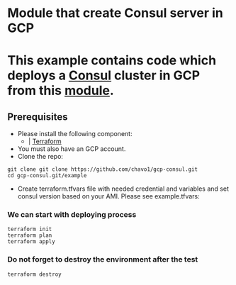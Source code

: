 # Module that create Consul server in GCP

# This example contains code which deploys a [Consul](https://www.consul.io/) cluster in GCP from this [module](https://github.com/chavo1/gcp-consul.git).

## Prerequisites
- Please install the following component:
  - | [Terraform](https://www.terraform.io/)
- You must also have an GCP account.
- Clone the repo:
```
git clone git clone https://github.com/chavo1/gcp-consul.git
cd gcp-consul.git/example
```
- Create terraform.tfvars file with needed credential and variables and set consul version based on your AMI. Please see example.tfvars:

### We can start with deploying process
```
terraform init
terraform plan
terraform apply
```
### Do not forget to destroy the environment after the test
```
terraform destroy
```